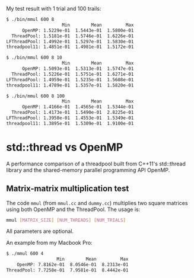 My test result with 1 trial and 100 trails:
```bash
$ ./bin/mmul 600 8  
                     Min        Mean         Max
      OpenMP: 1.5229e-01  1.5443e-01  1.5800e-01
  ThreadPool: 1.5181e-01  1.5746e-01  1.6226e-01
LFThreadPool: 1.4992e-01  1.5297e-01  1.5830e-01
threadpool11: 1.4851e-01  1.4981e-01  1.5172e-01

$ ./bin/mmul 600 8 10 
                     Min        Mean         Max
      OpenMP: 1.5093e-01  1.5313e-01  1.5747e-01
  ThreadPool: 1.5226e-01  1.5751e-01  1.6271e-01
LFThreadPool: 1.4959e-01  1.5235e-01  1.5608e-01
threadpool11: 1.4789e-01  1.5357e-01  1.5820e-01

$ ./bin/mmul 600 8 100
                     Min        Mean         Max
      OpenMP: 1.4166e-01  1.4565e-01  1.5344e-01
  ThreadPool: 1.4173e-01  1.5490e-01  2.8225e-01
LFThreadPool: 1.3958e-01  1.4553e-01  1.5349e-01
threadpool11: 1.3895e-01  1.5309e-01  1.9100e-01

```
# std::thread vs OpenMP
A performance comparison of a threadpool built from C++11's std::thread library and the shared-memory parallel programming API OpenMP.

## Matrix-matrix multiplication test
The code `mmul` (from `mmul.cc` and `dummy.cc`) multiplies two square matrices using both OpenMP and the ThreadPool. The usage is:
```bash
mmul [MATRIX_SIZE] [NUM_THREADS] [NUM_TRIALS]
```
All parameters are optional.

An example from my Macbook Pro:
```bash
$ ./mmul 600 4
                   Min        Mean         Max
    OpenMP: 7.8162e-01  8.0546e-01  8.2313e-01
ThreadPool: 7.7258e-01  7.9581e-01  8.4442e-01
```
